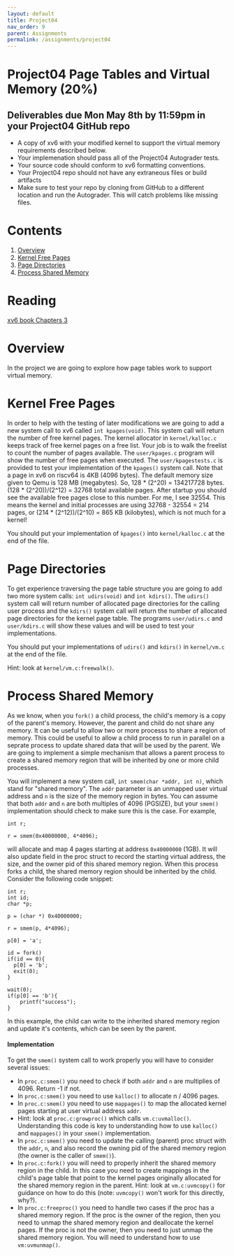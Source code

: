 ```yaml
---
layout: default
title: Project04
nav_order: 9
parent: Assignments
permalink: /assignments/project04
---
```


# Project04 Page Tables and Virtual Memory (20%)

## Deliverables due Mon May 8th by 11:59pm in your Project04 GitHub repo

- A copy of xv6 with your modified kernel to support the virtual memory requirements described below.
- Your implemenation should pass all of the Project04 Autograder tests.
- Your source code should conform to xv6 formatting conventions.
- Your Project04 repo should not have any extraneous files or build artifacts
- Make sure to test your repo by cloning from GitHub to a different location and run the Autograder. This will catch problems like missing files.

# Contents
1. [Overview](#overview)
2. [Kernel Free Pages](#kernel-free-pages)
3. [Page Directories](#page-directories)
4. [Process Shared Memory](#process-shared-memory)

# Reading

[xv6 book Chapters 3](/assignments/book-riscv-rev3.pdf)

# Overview

In the project we are going to explore how page tables work to support virtual memory. 

# Kernel Free Pages

In order to help with the testing of later modifications we are going to add a new system call to xv6 called ```int kpages(void)```. This system call will return the number of free kernel pages. The kernel allocator in ```kernel/kalloc.c``` keeps track of free kernel pages on a free list. Your job is to walk the freelist to count the number of pages available. The ```user/kpages.c``` program will show the number of free pages when executed. The ```user/kpagestests.c``` is provided to test your implementation of the ```kpages()``` system call. Note that a page in xv6 on riscv64 is 4KB (4096 bytes). The default memory size given to Qemu is 128 MB (megabytes). So, 128 * (2^20) = 134217728 bytes. (128 * (2^20))/(2^12) = 32768 total available pages. After startup you should see the available free pages close to this number. For me, I see 32554. This means the kernel and initial processes are using 32768 - 32554 = 214 pages, or (214 * (2^12))/(2^10) = 865 KB (kilobytes), which is not much for a kernel!

You should put your implementation of ```kpages()``` into ```kernel/kalloc.c``` at the end of the file.

# Page Directories

To get experience traversing the page table structure you are going to add two more system calls: ```int udirs(void)``` and ```int kdirs()```. The ```udirs()``` system call will return number of allocated page directories for the calling user process and the ```kdirs()``` system call will return the number of allocated page directories for the kernel page table. The programs ```user/udirs.c``` and ```user/kdirs.c``` will show these values and will be used to test your implementations.

You should put your implementations of ```udirs()``` and ```kdirs()``` in ```kernel/vm.c``` at the end of the file.

Hint: look at ```kernel/vm.c:freewalk()```.

# Process Shared Memory

As we know, when you ```fork()``` a child process, the child's memory is a copy of the parent's memory. However, the parent and child do not share any memory. It can be useful to allow two or more processs to share a region of memory. This could be useful to allow a child process to run in parallel on a seprate process to update shared data that will be used by the parent. We are going to implement a simple mechanism that allows a parent process to create a shared memory region that will be inherited by one or more child processes.

You will implement a new system call, ```int smem(char *addr, int n)```, which stand for "shared memory". The ```addr``` parameter is an unmapped user virtual address and ```n``` is the size of the memory region in bytes. You can assume that both ```addr``` and ```n``` are both multiples of 4096 (PGSIZE), but your ```smem()``` implementation should check to make sure this is the case. For example,
```
int r;

r = smem(0x40000000, 4*4096);
```
will allocate and map 4 pages starting at address ```0x40000000``` (1GB). It will also update field in the proc struct to record the starting virtual address, the size, and the owner pid of this shared memory region. When this process forks a child, the shared memory region should be inherited by the child. Consider the following code snippet:

```
int r;
int id;
char *p;

p = (char *) 0x40000000;

r = smem(p, 4*4096);

p[0] = 'a';

id = fork()
if(id == 0){
  p[0] = 'b';
  exit(0);
}

wait(0);
if(p[0] == 'b'){
    printf("success");
}
```

In this example, the child can write to the inherited shared memory region and update it's contents, which can be seen by the parent.

#### Implementation 

To get the ```smem()``` system call to work properly you will have to consider several issues:

- In ```proc.c:smem()``` you need to check if both ```addr``` and ```n``` are multiplies of 4096. Return -1 if not.
- In ```proc.c:smem()``` you need to use ```kalloc()``` to allocate n / 4096 pages.
- In ```proc.c:smem()``` you need to use ```mappages()``` to map the allocated kernel pages starting at user virtual address ```addr```.
- Hint: look at ```proc.c:growproc()``` which calls ```vm.c:uvmalloc()```. Understanding this code is key to understanding how to use ```kalloc()``` and ```mappages()``` in your ```smem()``` implementation.
- In ```proc.c:smem()``` you need to update the calling (parent) proc struct with the ```addr```, ```n```, and also record the owning pid of the shared memory region (the owner is the caller of ```smem()```).
- In ```proc.c:fork()``` you will need to properly inherit the shared memory region in the child. In this case you need to create mappings in the child's page table that point to the kernel pages originally allocated for the shared memory region in the parent. Hint: look at ```vm.c:uvmcopy()``` for guidance on how to do this (note: ```uvmcopy()``` won't work for this directly, why?).
- In ```proc.c:freeproc()``` you need to handle two cases if the proc has a shared memory region. If the proc is the owner of the region, then you need to unmap the shared memory region and deallocate the kernel pages. If the proc is not the owner, then you need to just unmap the shared memory region. You will need to understand how to use ```vm:uvmunmap()```.
